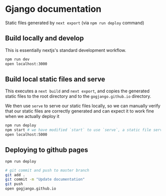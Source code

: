 # Gjango documentation

Static files generated by `next export` (via `npm run deploy` command)

## Build locally and develop

This is essentially nextjs's standard development workflow.

```bash
npm run dev
open localhost:3000
```

## Build local static files and serve

This executes a `next build` and `next export`, and copies the generated static files to the root directory and to the `gogjango.github.io` directory.

We then use `serve` to serve our static files locally, so we can manually verify that our static files are correctly generated and can expect it to work fine when we actually deploy it

```bash
npm run deploy
npm start # we have modified `start` to use `serve`, a static file server
open localhost:5000
```

## Deploying to github pages

```bash
npm run deploy

# git commit and push to master branch
git add .
git commit -m "Update documentation"
git push
open gogjango.github.io 
```